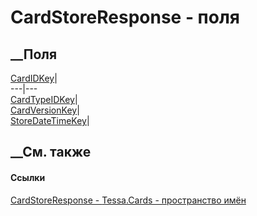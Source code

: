 # CardStoreResponse - поля
##  __Поля
[CardIDKey](F_Tessa_Cards_CardStoreResponse_CardIDKey.htm)|  
---|---  
[CardTypeIDKey](F_Tessa_Cards_CardStoreResponse_CardTypeIDKey.htm)|  
[CardVersionKey](F_Tessa_Cards_CardStoreResponse_CardVersionKey.htm)|  
[StoreDateTimeKey](F_Tessa_Cards_CardStoreResponse_StoreDateTimeKey.htm)|  
## __См. также
#### Ссылки
[CardStoreResponse - ](T_Tessa_Cards_CardStoreResponse.htm)
[Tessa.Cards - пространство имён](N_Tessa_Cards.htm)
